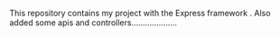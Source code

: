 This repository contains my project with the Express framework .
Also  added some apis and controllers....................
